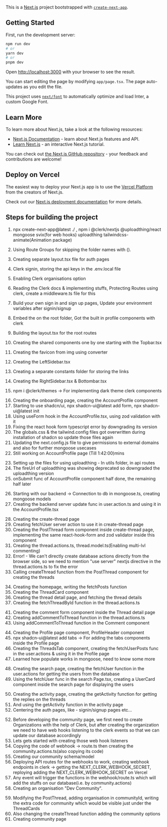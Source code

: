 This is a [Next.js](https://nextjs.org/) project bootstrapped with [`create-next-app`](https://github.com/vercel/next.js/tree/canary/packages/create-next-app).

## Getting Started

First, run the development server:

```bash
npm run dev
# or
yarn dev
# or
pnpm dev
```

Open [http://localhost:3000](http://localhost:3000) with your browser to see the result.

You can start editing the page by modifying `app/page.tsx`. The page auto-updates as you edit the file.

This project uses [`next/font`](https://nextjs.org/docs/basic-features/font-optimization) to automatically optimize and load Inter, a custom Google Font.

## Learn More

To learn more about Next.js, take a look at the following resources:

- [Next.js Documentation](https://nextjs.org/docs) - learn about Next.js features and API.
- [Learn Next.js](https://nextjs.org/learn) - an interactive Next.js tutorial.

You can check out [the Next.js GitHub repository](https://github.com/vercel/next.js/) - your feedback and contributions are welcome!

## Deploy on Vercel

The easiest way to deploy your Next.js app is to use the [Vercel Platform](https://vercel.com/new?utm_medium=default-template&filter=next.js&utm_source=create-next-app&utm_campaign=create-next-app-readme) from the creators of Next.js.

Check out our [Next.js deployment documentation](https://nextjs.org/docs/deployment) for more details.


## Steps for building the project
1. npx create-next-app@latest ./ , npm i @clerk/nextjs @uploadthing/react mongoose svix(for web hooks) uploadthing tailwindcss-animate(Animation package)
2. Using Route Groups for skipping the folder names with ().
3. Creating separate layout.tsx file for auth pages
4. Clerk signin, storing the api keys in the .env.local file
5. Enabling Clerk organisations option

6. Reading the Clerk docs & implementing stuffs, Protecting Routes using clerk, create a middleware.ts file for this

7. Build your own sign in and sign up pages, Update your environment variables after signin/signup

8. Embed the <UserButton /> on the root folder, Got the built in profile components with clerk
9. Building the layout.tsx for the root routes
10. Creating the shared components one by one starting with the Topbar.tsx
11. Creating the favicon from img using converter
12. Creating the LeftSidebar.tsx
13. Creating a separate constants folder for storing the links
14. Creating the RightSidebar.tsx & Bottombar.tsx
15. npm i @clerk/themes -> For implementing dark theme clerk components

<!-- Onboarding Page -->
16. Creating the onboarding page, creating the AccountProfile component
17. Starting to use shadcn/ui, npx shadcn-ui@latest add form, npx shadcn-ui@latest init
18. Using useForm hook in the AccountProfile.tsx, using zod validation with it
19. Fixing the react hook form typescript error by downgrading its version
20. The globals.css & the tailwind.config files got overwritten during installation of shadcn so update those files again
21. Updating the next.config.js file to give permissions to external domains and also for further mongoose usecases
22. Still working on AccountProfile page (Till 1:42:00)mins

<!-- Uploadthing Config -->
23. Setting up the files for using uploadthing - In utils folder, in api routes
24. The fireUrl of uploadthing was showing deprecated so downgraded the uploadthing version
25. onSubmit func of AccountProfile component half done, the remaining half later

<!-- Backend Started -->
26. Starting with our backend -> Connection to db in mongoose.ts, creating mongoose models
27. Creating the backend server update func in user.action.ts and using it in the AccountProfile.tsx


<!-- Create Thread Page -->
28. Creating the create-thread page
29. Creating fetchUser server action to use it in create-thread page
30. Creating the PostThread form component inside create-thread page, implementing the same react-hook-form and zod validator inside this component
31. Creating the thread.actions.ts, thread.model.ts(Enabling multi-lvl commenting)
32. Error! - We can't directly create database actions directly from the browser side, so we need to mention "use server" nextjs directive in the thread.actions.ts to fix the error
33. Calling createThread function from the PostThread component 
for creating the threads


<!-- Home Page -->
34. Creating the homepage, writing the fetchPosts function
35. Creating the ThreadCard component
36. Creating the thread detail page, and fetching the thread details
40. Creating the fetchThreadById function in the thread.actions.ts

<!-- Comment Feature -->
41. Creating the comment form component inside the Thread detail page
42. Creating addCommentToThread function in the thread.actions.ts
43. Using addCommentToThread function in the Comment component

<!-- Profile Page -->
44. Creating the Profile page component, ProfileHeader component
45. npx shadcn-ui@latest add tabs -> For adding the tabs components inside the Profile page
46. Creating the ThreadsTab component, creating the fetchUserPosts func in the user.actions & using it in the Profile page
47. Learned how populate works in mongoose, need to know some more

<!-- Search Page -->
48. Creating the search page, creating the fetchUser function in the user.actions for getting the users from the database
49. Using the fetchUser func in the search Page.tsx, creating a UserCard component inside the search page for displaying the users

 <!--Activity Page  -->
 50. Creating the activity page, creating the getActivity function for getting the replies on the threads
 51. And using the getActivity function in the activity page
 51. Centering the auth pages, like - signin/signup pages etc...

 <!-- Community Page -->
 52. Before developing the community page, we first need to create Organizations with the help of Clerk, but after creating the organization we need to have web hooks listening to the clerk events so that we can update our database accordingly
 53. Lets gets started with creating those web hook listeners
 54. Copying the code of webhook -> route.ts then creating the community.actions.ts(also copying its code)
 55. Creating our community schema/model
 56. Deploying API routes for the webhooks to work, creating webhook endpoints in clerk -> getting the NEXT_CLERK_WEBHOOK_SECRET, reploying adding the NEXT_CLERK_WEBHOOK_SECRET on Vercel
 57. Any event will trigger the functions in the webhook/route.ts which will add the stuffs on our database(i.e. by community.actions)
 58. Creating an organisation "Dev Community".

 <!-- Community Implementations -->
 59. Modifying the PostThread, adding organisation in communityId, writing the extra code for community which would be visible just under the ThreadCards
 60. Also changing the createThread function adding the community options
 61. Creating community page

